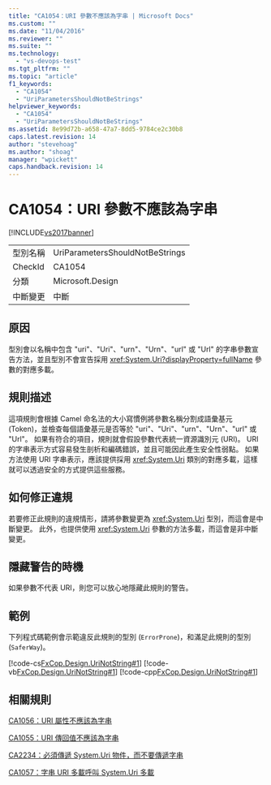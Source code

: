 ```yaml
---
title: "CA1054：URI 參數不應該為字串 | Microsoft Docs"
ms.custom: ""
ms.date: "11/04/2016"
ms.reviewer: ""
ms.suite: ""
ms.technology: 
  - "vs-devops-test"
ms.tgt_pltfrm: ""
ms.topic: "article"
f1_keywords: 
  - "CA1054"
  - "UriParametersShouldNotBeStrings"
helpviewer_keywords: 
  - "CA1054"
  - "UriParametersShouldNotBeStrings"
ms.assetid: 8e99d72b-a658-47a7-8dd5-9784ce2c30b8
caps.latest.revision: 14
author: "stevehoag"
ms.author: "shoag"
manager: "wpickett"
caps.handback.revision: 14
---
```

# CA1054：URI 參數不應該為字串
[!INCLUDE[vs2017banner](../code-quality/includes/vs2017banner.md)]

|||  
|-|-|  
|型別名稱|UriParametersShouldNotBeStrings|  
|CheckId|CA1054|  
|分類|Microsoft.Design|  
|中斷變更|中斷|  
  
## 原因  
 型別會以名稱中包含 "uri"、"Uri"、"urn"、"Urn"、"url" 或 "Url" 的字串參數宣告方法，並且型別不會宣告採用 <xref:System.Uri?displayProperty=fullName> 參數的對應多載。  
  
## 規則描述  
 這項規則會根據 Camel 命名法的大小寫慣例將參數名稱分割成語彙基元 \(Token\)，並檢查每個語彙基元是否等於 "uri"、"Uri"、"urn"、"Urn"、"url" 或 "Url"。  如果有符合的項目，規則就會假設參數代表統一資源識別元 \(URI\)。  URI 的字串表示方式容易發生剖析和編碼錯誤，並且可能因此產生安全性弱點。  如果方法使用 URI 字串表示，應該提供採用 <xref:System.Uri> 類別的對應多載，這樣就可以透過安全的方式提供這些服務。  
  
## 如何修正違規  
 若要修正此規則的違規情形，請將參數變更為 <xref:System.Uri> 型別，而這會是中斷變更。  此外，也提供使用 <xref:System.Uri> 參數的方法多載，而這會是非中斷變更。  
  
## 隱藏警告的時機  
 如果參數不代表 URI，則您可以放心地隱藏此規則的警告。  
  
## 範例  
 下列程式碼範例會示範違反此規則的型別 \(`ErrorProne`\)，和滿足此規則的型別 \(`SaferWay`\)。  
  
 [!code-cs[FxCop.Design.UriNotString#1](../code-quality/codesnippet/CSharp/ca1054-uri-parameters-should-not-be-strings_1.cs)]
 [!code-vb[FxCop.Design.UriNotString#1](../code-quality/codesnippet/VisualBasic/ca1054-uri-parameters-should-not-be-strings_1.vb)]
 [!code-cpp[FxCop.Design.UriNotString#1](../code-quality/codesnippet/CPP/ca1054-uri-parameters-should-not-be-strings_1.cpp)]  
  
## 相關規則  
 [CA1056：URI 屬性不應該為字串](../code-quality/ca1056-uri-properties-should-not-be-strings.md)  
  
 [CA1055：URI 傳回值不應該為字串](../code-quality/ca1055-uri-return-values-should-not-be-strings.md)  
  
 [CA2234：必須傳遞 System.Uri 物件，而不要傳遞字串](../Topic/CA2234:%20Pass%20System.Uri%20objects%20instead%20of%20strings.md)  
  
 [CA1057：字串 URI 多載呼叫 System.Uri 多載](../code-quality/ca1057-string-uri-overloads-call-system-uri-overloads.md)